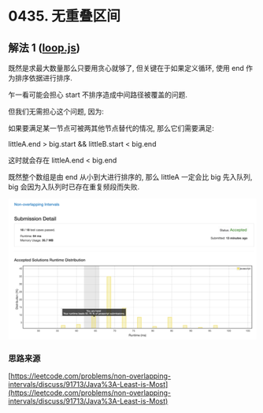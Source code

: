 # 0435. 无重叠区间

## 解法 1 ([loop.js](./loop.js))

既然是求最大数量那么只要用贪心就够了, 但关键在于如果定义循环, 使用 end 作为排序依据进行排序.
 
乍一看可能会担心 start 不排序造成中间路径被覆盖的问题.

但我们无需担心这个问题, 因为:

如果要满足某一节点可被两其他节点替代的情况, 那么它们需要满足:

littleA.end > big.start && littleB.start < big.end

这时就会存在 littleA.end < big.end

既然整个数组是由 end 从小到大进行排序的, 那么 littleA 一定会比 big 先入队列, big 会因为入队列时已存在重复频段而失败.

![成绩](assets/loop.png)

### 思路来源

[https://leetcode.com/problems/non-overlapping-intervals/discuss/91713/Java%3A-Least-is-Most](https://leetcode.com/problems/non-overlapping-intervals/discuss/91713/Java%3A-Least-is-Most)
